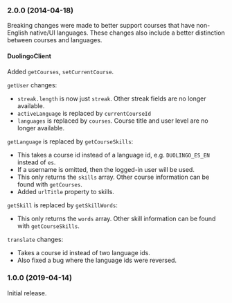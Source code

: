 ### 2.0.0 (2014-04-18)

Breaking changes were made to better support courses that have non-English
native/UI languages. These changes also include a better distinction
between courses and languages.

#### DuolingoClient

Added `getCourses`, `setCurrentCourse`.

`getUser` changes:
* `streak.length` is now just `streak`. Other streak fields are no longer
   available.
* `activeLanguage` is replaced by `currentCourseId`
* `languages` is replaced by `courses`. Course title and user level are no
  longer available.

`getLanguage` is replaced by `getCourseSkills`:
* This takes a course id instead of a language id, e.g. `DUOLINGO_ES_EN`
  instead of `es`.
* If a username is omitted, then the logged-in user will be used.
* This only returns the `skills` array. Other course information can be found
  with `getCourses`.
* Added `urlTitle` property to skills.

`getSkill` is replaced by `getSkillWords`:
* This only returns the `words` array. Other skill information can be found
  with `getCourseSkills`.

`translate` changes:
* Takes a course id instead of two language ids.
* Also fixed a bug where the language ids were reversed.

### 1.0.0 (2019-04-14)

Initial release.

